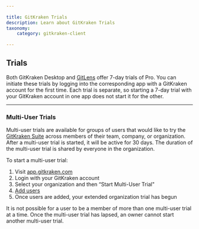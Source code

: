 ```yaml
--- 
 
title: GitKraken Trials 
description: Learn about GitKraken Trials 
taxonomy: 
    category: gitkraken-client 
     
--- 
```

 
## Trials 
Both GitKraken Desktop and [GitLens](https://help.gitkraken.com/gitlens/gitlens-home/) offer 7-day trials of Pro. You can initiate these trials by logging into the corresponding app with a GitKraken account for the first time. Each trial is separate, so starting a 7-day trial with your GitKraken account in one app does not start it for the other. 
 
*** 
 
### Multi-User Trials 
Multi-user trials are available for groups of users that would like to try the [GitKraken Suite](http://www.gitkraken.com/suite) across members of their team, company, or organization. After a multi-user trial is started, it will be active for 30 days. The duration of the multi-user trial is shared by everyone in the organization. 
 
To start a multi-user trial: 
 
1. Visit [app.gitkraken.com](https://app.gitkraken.com/) 
2. Login with your GitKraken account 
3. Select your organization and then “Start Multi-User Trial"
5. [Add users](/gitkraken-client/gitkraken-organization/#add-users) 
6. Once users are added, your extended organization trial has begun 
 
<div class='callout callout--basic'> 
   	<p>It is not possible for a user to be a member of more than one multi-user trial at a time. Once the multi-user trial has lapsed, an owner cannot start another multi-user trial.</p> 
</div> 